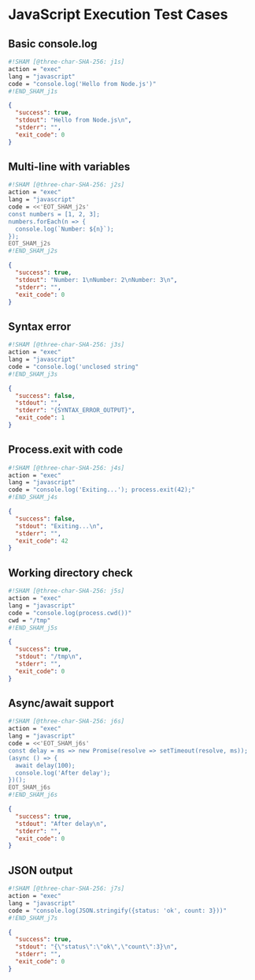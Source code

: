 # JavaScript Execution Test Cases

## Basic console.log
```sh sham
#!SHAM [@three-char-SHA-256: j1s]
action = "exec"
lang = "javascript"
code = "console.log('Hello from Node.js')"
#!END_SHAM_j1s
```

```json
{
  "success": true,
  "stdout": "Hello from Node.js\n",
  "stderr": "",
  "exit_code": 0
}
```

## Multi-line with variables
```sh sham
#!SHAM [@three-char-SHA-256: j2s]
action = "exec"
lang = "javascript"
code = <<'EOT_SHAM_j2s'
const numbers = [1, 2, 3];
numbers.forEach(n => {
  console.log(`Number: ${n}`);
});
EOT_SHAM_j2s
#!END_SHAM_j2s
```

```json
{
  "success": true,
  "stdout": "Number: 1\nNumber: 2\nNumber: 3\n",
  "stderr": "",
  "exit_code": 0
}
```

## Syntax error
```sh sham
#!SHAM [@three-char-SHA-256: j3s]
action = "exec"
lang = "javascript"
code = "console.log('unclosed string"
#!END_SHAM_j3s
```

```json
{
  "success": false,
  "stdout": "",
  "stderr": "{SYNTAX_ERROR_OUTPUT}",
  "exit_code": 1
}
```

## Process.exit with code
```sh sham
#!SHAM [@three-char-SHA-256: j4s]
action = "exec"
lang = "javascript"
code = "console.log('Exiting...'); process.exit(42);"
#!END_SHAM_j4s
```

```json
{
  "success": false,
  "stdout": "Exiting...\n",
  "stderr": "",
  "exit_code": 42
}
```

## Working directory check
```sh sham
#!SHAM [@three-char-SHA-256: j5s]
action = "exec"
lang = "javascript"
code = "console.log(process.cwd())"
cwd = "/tmp"
#!END_SHAM_j5s
```

```json
{
  "success": true,
  "stdout": "/tmp\n",
  "stderr": "",
  "exit_code": 0
}
```

## Async/await support
```sh sham
#!SHAM [@three-char-SHA-256: j6s]
action = "exec"
lang = "javascript"
code = <<'EOT_SHAM_j6s'
const delay = ms => new Promise(resolve => setTimeout(resolve, ms));
(async () => {
  await delay(100);
  console.log('After delay');
})();
EOT_SHAM_j6s
#!END_SHAM_j6s
```

```json
{
  "success": true,
  "stdout": "After delay\n",
  "stderr": "",
  "exit_code": 0
}
```

## JSON output
```sh sham
#!SHAM [@three-char-SHA-256: j7s]
action = "exec"
lang = "javascript"
code = "console.log(JSON.stringify({status: 'ok', count: 3}))"
#!END_SHAM_j7s
```

```json
{
  "success": true,
  "stdout": "{\"status\":\"ok\",\"count\":3}\n",
  "stderr": "",
  "exit_code": 0
}
```